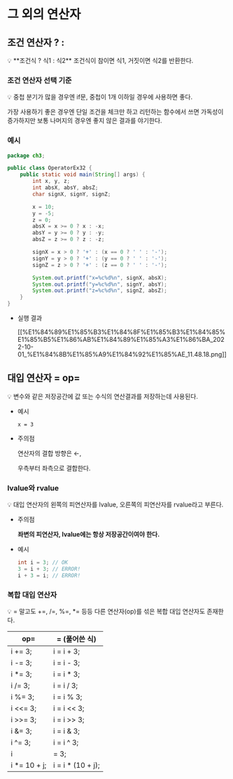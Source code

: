 # 그 외의 연산자

## 조건 연산자 ? :

<aside>
💡 **조건식 ? 식1 : 식2**
조건식이 참이면 식1, 거짓이면 식2를 반환한다.

</aside>

### 조건 연산자 선택 기준

<aside>
💡 중첩 분기가 많을 경우엔 if문, 중첩이 1개 이하일 경우에 사용하면 좋다.

</aside>

가장 사용하기 좋은 경우엔 단일 조건을 체크만 하고 리턴하는 함수에서 쓰면 가독성이 증가하지만
보통 나머지의 경우엔 좋지 않은 결과를 야기한다.

### 예시

```java
package ch3;

public class OperatorEx32 {
    public static void main(String[] args) {
        int x, y, z;
        int absX, absY, absZ;
        char signX, signY, signZ;

        x = 10;
        y = -5;
        z = 0;
        absX = x >= 0 ? x : -x;
        absY = y >= 0 ? y : -y;
        absZ = z >= 0 ? z : -z;

        signX = x > 0 ? '+' : (x == 0 ? ' ' : '-');
        signY = y > 0 ? '+' : (y == 0 ? ' ' : '-');
        signZ = z > 0 ? '+' : (z == 0 ? ' ' : '-');

        System.out.printf("x=%c%d%n", signX, absX);
        System.out.printf("y=%c%d%n", signY, absY);
        System.out.printf("z=%c%d%n", signZ, absZ);
    }
}
```

- 실행 결과

    [[%E1%84%89%E1%85%B3%E1%84%8F%E1%85%B3%E1%84%85%E1%85%B5%E1%86%AB%E1%84%89%E1%85%A3%E1%86%BA_2022-10-01_%E1%84%8B%E1%85%A9%E1%84%92%E1%85%AE_11.48.18.png]]


## 대입 연산자 = op=

<aside>
💡 변수와 같은 저장공간에 값 또는 수식의 연산결과를 저장하는데 사용된다.

</aside>

- 예시

    `x = 3`

- 주의점

    연산자의 결합 방향은 ←,

    우측부터 좌측으로 결합한다.


### lvalue와 rvalue

<aside>
💡 대입 연산자의 왼쪽의 피연산자를 lvalue, 오른쪽의 피연산자를 rvalue라고 부른다.

</aside>

- 주의점

    **좌변의 피연산자, lvalue에는 항상 저장공간이여야 한다.**

- 예시

    ```java
    int i = 3; // OK
    3 = i + 3; // ERROR!
    i + 3 = i; // ERROR!
    ```


### 복합 대입 연산자

<aside>
💡 = 말고도 +=, /=, %=, *= 등등 다른 연산자(op)를 섞은 복합 대입 연산자도 존재한다.

</aside>

| op= | = (풀어쓴 식) |
| --- | --- |
| i += 3; | i = i + 3; |
| i -= 3; | i = i - 3; |
| i *= 3; | i = i * 3; |
| i /= 3; | i = i / 3; |
| i %= 3; | i = i % 3; |
| i <<= 3; | i = i << 3; |
| i >>= 3; | i = i >> 3; |
| i &= 3; | i = i & 3; |
| i ^= 3; | i = i ^ 3; |
| i |= 3; | i = i | 3; |
| i *= 10 + j; | i = i * (10 + j);  |
